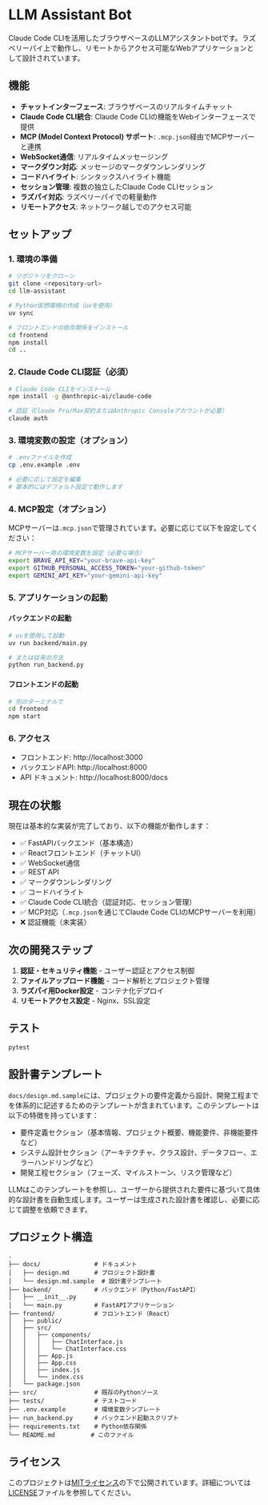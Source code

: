 # LLM Assistant Bot

Claude Code CLIを活用したブラウザベースのLLMアシスタントbotです。ラズベリーパイ上で動作し、リモートからアクセス可能なWebアプリケーションとして設計されています。

## 機能

- **チャットインターフェース**: ブラウザベースのリアルタイムチャット
- **Claude Code CLI統合**: Claude Code CLIの機能をWebインターフェースで提供
- **MCP (Model Context Protocol) サポート**: `.mcp.json`経由でMCPサーバーと連携
- **WebSocket通信**: リアルタイムメッセージング
- **マークダウン対応**: メッセージのマークダウンレンダリング
- **コードハイライト**: シンタックスハイライト機能
- **セッション管理**: 複数の独立したClaude Code CLIセッション
- **ラズパイ対応**: ラズベリーパイでの軽量動作
- **リモートアクセス**: ネットワーク越しでのアクセス可能

## セットアップ

### 1. 環境の準備

```bash
# リポジトリをクローン
git clone <repository-url>
cd llm-assistant

# Python仮想環境の作成（uvを使用）
uv sync

# フロントエンドの依存関係をインストール
cd frontend
npm install
cd ..
```

### 2. Claude Code CLI認証（必須）

```bash
# Claude Code CLIをインストール
npm install -g @anthropic-ai/claude-code

# 認証（Claude Pro/Max契約またはAnthropic Consoleアカウントが必要）
claude auth
```

### 3. 環境変数の設定（オプション）

```bash
# .envファイルを作成
cp .env.example .env

# 必要に応じて設定を編集
# 基本的にはデフォルト設定で動作します
```

### 4. MCP設定（オプション）

MCPサーバーは`.mcp.json`で管理されています。必要に応じて以下を設定してください：

```bash
# MCPサーバー用の環境変数を設定（必要な場合）
export BRAVE_API_KEY="your-brave-api-key"
export GITHUB_PERSONAL_ACCESS_TOKEN="your-github-token"
export GEMINI_API_KEY="your-gemini-api-key"
```

### 5. アプリケーションの起動

#### バックエンドの起動
```bash
# uvを使用して起動
uv run backend/main.py

# または従来の方法
python run_backend.py
```

#### フロントエンドの起動
```bash
# 別のターミナルで
cd frontend
npm start
```

### 6. アクセス

- フロントエンド: http://localhost:3000
- バックエンドAPI: http://localhost:8000
- API ドキュメント: http://localhost:8000/docs

## 現在の状態

現在は基本的な実装が完了しており、以下の機能が動作します：

- ✅ FastAPIバックエンド（基本構造）
- ✅ Reactフロントエンド（チャットUI）
- ✅ WebSocket通信
- ✅ REST API
- ✅ マークダウンレンダリング
- ✅ コードハイライト
- ✅ Claude Code CLI統合（認証対応、セッション管理）
- ✅ MCP対応（`.mcp.json`を通じてClaude Code CLIのMCPサーバーを利用）
- ❌ 認証機能（未実装）

## 次の開発ステップ

1. **認証・セキュリティ機能** - ユーザー認証とアクセス制御
2. **ファイルアップロード機能** - コード解析とプロジェクト管理
3. **ラズパイ用Docker設定** - コンテナ化デプロイ
4. **リモートアクセス設定** - Nginx、SSL設定

## テスト

```bash
pytest
```

## 設計書テンプレート

`docs/design.md.sample`には、プロジェクトの要件定義から設計、開発工程までを体系的に記述するためのテンプレートが含まれています。このテンプレートは以下の特徴を持っています：

- 要件定義セクション（基本情報、プロジェクト概要、機能要件、非機能要件など）
- システム設計セクション（アーキテクチャ、クラス設計、データフロー、エラーハンドリングなど）
- 開発工程セクション（フェーズ、マイルストーン、リスク管理など）

LLMはこのテンプレートを参照し、ユーザーから提供された要件に基づいて具体的な設計書を自動生成します。ユーザーは生成された設計書を確認し、必要に応じて調整を依頼できます。

## プロジェクト構造

```
.
├── docs/               # ドキュメント
│   ├── design.md       # プロジェクト設計書
│   └── design.md.sample  # 設計書テンプレート
├── backend/            # バックエンド（Python/FastAPI）
│   ├── __init__.py
│   └── main.py         # FastAPIアプリケーション
├── frontend/           # フロントエンド（React）
│   ├── public/
│   ├── src/
│   │   ├── components/
│   │   │   ├── ChatInterface.js
│   │   │   └── ChatInterface.css
│   │   ├── App.js
│   │   ├── App.css
│   │   ├── index.js
│   │   └── index.css
│   └── package.json
├── src/                # 既存のPythonソース
├── tests/              # テストコード
├── .env.example        # 環境変数テンプレート
├── run_backend.py      # バックエンド起動スクリプト
├── requirements.txt    # Python依存関係
└── README.md          # このファイル
```

## ライセンス

このプロジェクトは[MITライセンス](LICENSE)の下で公開されています。詳細については[LICENSE](LICENSE)ファイルを参照してください。
